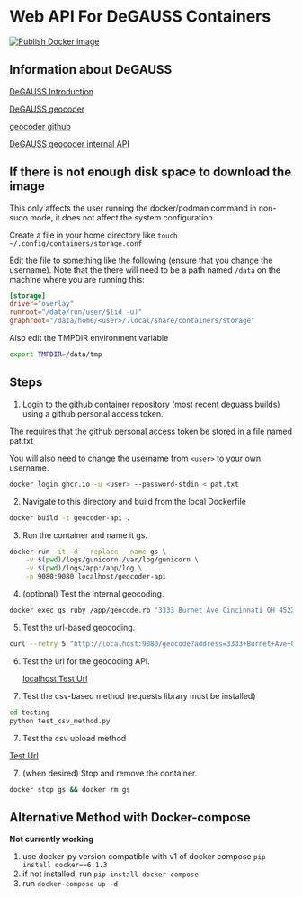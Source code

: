 # Web API For DeGAUSS Containers

[![Publish Docker image](https://github.com/choa-chic/geocoding_api_gh/actions/workflows/publish.yml/badge.svg)](https://github.com/choa-chic/geocoding_api_gh/actions/workflows/publish.yml)

## Information about DeGAUSS

[DeGAUSS Introduction](https://degauss.org/)

[DeGAUSS geocoder](https://degauss.org/geocoder/)

[geocoder github](https://github.com/degauss-org/geocoder)

[DeGAUSS geocoder internal API](https://degauss.org/geocoding_api.html)

## If there is not enough disk space to download the image
This only affects the user running the docker/podman command in non-sudo mode, it does not affect the system configuration.

Create a file in your home directory like `touch ~/.config/containers/storage.conf`

Edit the file to something like the following (ensure that you change the username). Note that the there will need to be a path named `/data` on the machine where you are running this:
```toml
[storage]
driver="overlay"
runroot="/data/run/user/$(id -u)"
graphroot="/data/home/<user>/.local/share/containers/storage"
```

Also edit the TMPDIR environment variable

```sh
export TMPDIR=/data/tmp
```

## Steps
1) Login to the github container repository (most recent deguass builds) using a github personal access token.

The requires that the github personal access token be stored in a file named pat.txt

You will also need to change the username from `<user>` to your own username.

```sh
docker login ghcr.io -u <user> --password-stdin < pat.txt
```

2) Navigate to this directory and build from the local Dockerfile
```sh
docker build -t geocoder-api .
```

3) Run the container and name it gs.
```sh
docker run -it -d --replace --name gs \
    -v $(pwd)/logs/gunicorn:/var/log/gunicorn \
    -v $(pwd)/logs/app:/app/log \
    -p 9080:9080 localhost/geocoder-api
```

4) (optional) Test the internal geocoding.
```sh
docker exec gs ruby /app/geocode.rb "3333 Burnet Ave Cincinnati OH 45229"
```

5) Test the url-based geocoding.
```sh
curl --retry 5 "http://localhost:9080/geocode?address=3333+Burnet+Ave+Cincinnati+OH+45229"
```

6) Test the url for the geocoding API.

    [localhost Test Url](http://localhost:9080/geocode?address=3333+Burnet+Ave+Cincinnati+OH+45229)

7) Test the csv-based method (requests library must be installed)
```sh
cd testing
python test_csv_method.py
```

7) Test the csv upload method

[Test Url](http://localhost:9080/geocode_csv)

7) (when desired) Stop and remove the container.
```sh
docker stop gs && docker rm gs
```

## Alternative Method with Docker-compose
**Not currently working**

1) use docker-py version compatible with v1 of docker compose `pip install docker==6.1.3`
1) if not installed, run `pip install docker-compose`
2) run `docker-compose up -d`

